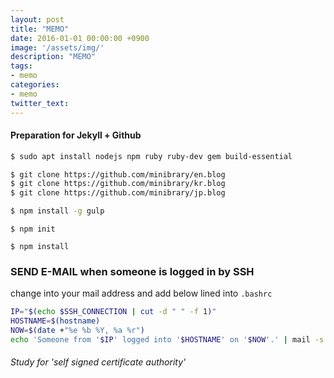 ```yaml
---
layout: post
title: "MEMO"
date: 2016-01-01 00:00:00 +0900
image: '/assets/img/'
description: "MEMO"
tags:
- memo
categories:
- memo
twitter_text:
---
```


#### Preparation for Jekyll + Github

```bash
$ sudo apt install nodejs npm ruby ruby-dev gem build-essential
```

```bash
$ git clone https://github.com/minibrary/en.blog
$ git clone https://github.com/minibrary/kr.blog
$ git clone https://github.com/minibrary/jp.blog
```

```bash
$ npm install -g gulp
```

```
$ npm init
```

```
$ npm install
```

### SEND E-MAIL when someone is logged in by SSH

change into your mail address and add below lined into `.bashrc`


```bash
IP="$(echo $SSH_CONNECTION | cut -d " " -f 1)"
HOSTNAME=$(hostname)
NOW=$(date +"%e %b %Y, %a %r")
echo 'Someone from '$IP' logged into '$HOSTNAME' on '$NOW'.' | mail -s 'SSH Login Notification' <mail address>
```

###### Study for 'self signed certificate authority'
